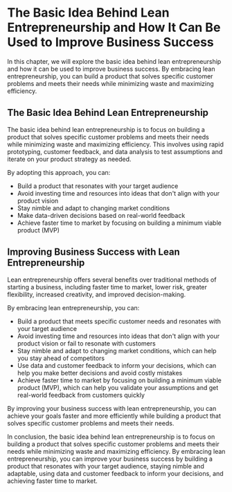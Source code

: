 The Basic Idea Behind Lean Entrepreneurship and How It Can Be Used to Improve Business Success
================================================================================================================================================

In this chapter, we will explore the basic idea behind lean entrepreneurship and how it can be used to improve business success. By embracing lean entrepreneurship, you can build a product that solves specific customer problems and meets their needs while minimizing waste and maximizing efficiency.

The Basic Idea Behind Lean Entrepreneurship
-------------------------------------------

The basic idea behind lean entrepreneurship is to focus on building a product that solves specific customer problems and meets their needs while minimizing waste and maximizing efficiency. This involves using rapid prototyping, customer feedback, and data analysis to test assumptions and iterate on your product strategy as needed.

By adopting this approach, you can:

* Build a product that resonates with your target audience
* Avoid investing time and resources into ideas that don't align with your product vision
* Stay nimble and adapt to changing market conditions
* Make data-driven decisions based on real-world feedback
* Achieve faster time to market by focusing on building a minimum viable product (MVP)

Improving Business Success with Lean Entrepreneurship
-----------------------------------------------------

Lean entrepreneurship offers several benefits over traditional methods of starting a business, including faster time to market, lower risk, greater flexibility, increased creativity, and improved decision-making.

By embracing lean entrepreneurship, you can:

* Build a product that meets specific customer needs and resonates with your target audience
* Avoid investing time and resources into ideas that don't align with your product vision or fail to resonate with customers
* Stay nimble and adapt to changing market conditions, which can help you stay ahead of competitors
* Use data and customer feedback to inform your decisions, which can help you make better decisions and avoid costly mistakes
* Achieve faster time to market by focusing on building a minimum viable product (MVP), which can help you validate your assumptions and get real-world feedback from customers quickly

By improving your business success with lean entrepreneurship, you can achieve your goals faster and more efficiently while building a product that solves specific customer problems and meets their needs.

In conclusion, the basic idea behind lean entrepreneurship is to focus on building a product that solves specific customer problems and meets their needs while minimizing waste and maximizing efficiency. By embracing lean entrepreneurship, you can improve your business success by building a product that resonates with your target audience, staying nimble and adaptable, using data and customer feedback to inform your decisions, and achieving faster time to market.
